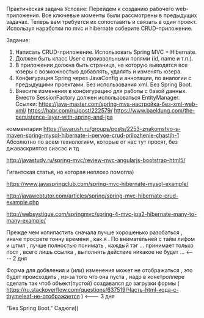 Практическая задача
Условие:
Перейдем к созданию рабочего web-приложения. Все ключевые моменты были рассмотрены в предыдущих задачах. Теперь вам требуется их сопоставить и связать в один проект.
Используя наработки по mvc и hibernate соберите CRUD-приложение.

Задание:
1. Написать CRUD-приложение. Использовать Spring MVC + Hibernate.
2. Должен быть класс User с произвольными полями (id, name и т.п.).
3. В приложении должна быть страница, на которую выводятся все юзеры с возможностью добавлять, удалять и изменять юзера.
4. Конфигурация Spring через JavaConfig и аннотации, по аналогии с предыдущими проектами. Без использования xml. Без Spring Boot.
5. Внесите изменения в конфигурацию для работы с базой данных. Вместо SessionFactory должен использоваться EntityManager.
Ссылки:
https://java-master.com/spring-mvs-настройка-без-xml-web-xml/
https://habr.com/ru/post/222579/
https://www.baeldung.com/the-persistence-layer-with-spring-and-jpa

комментарии
https://javarush.ru/groups/posts/2253-znakomstvo-s-maven-spring-mysql-hibernate-i-pervoe-crud-prilozhenie-chastjh-1
Абсолютно по всем технологиям, которые от нас тут просят, без джаваскриптов сиэсэс и тд

http://javastudy.ru/spring-mvc/review-mvc-angularjs-bootstrap-html5/

Гигантская статья, но которая неплохо помогла)

https://www.javaspringclub.com/spring-mvc-hibernate-mysql-example/

http://javawebtutor.com/articles/spring/spring-mvc-hibernate-crud-example.php

http://websystique.com/springmvc/spring-4-mvc-jpa2-hibernate-many-to-many-example/
 
Прежде чем копипастить сначала лучше хорoшенько разобаться ,  иначе просрете тонну времени , как я .  По внимательней с тайм лифом и штмл , лучше полностью понимать , каждый тэг ...
 принимает только пост ,  всего лишь ссылка , выполнять действие никакое не будет ...   <---- 2 дня

Форма для добвления и (или) изменения может не отображаться , это будет происходить  , из-за того что она пуста , надо в конетроллере сделать так чтоб объект(пустой) создавался до загрузки формы (
https://ru.stackoverflow.com/questions/637519/Часть-html-кода-c-thymeleaf-не-отображается 
) 
<--- 3 дня 

"Без Spring Boot." Садюги))